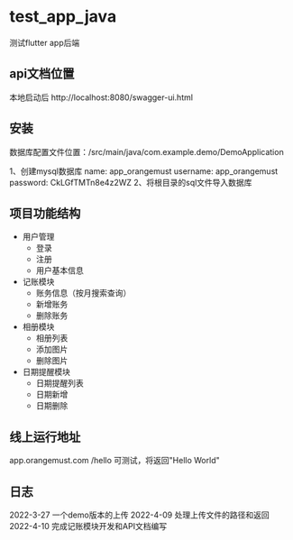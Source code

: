 # test_app_java
测试flutter app后端

## api文档位置
本地启动后
http://localhost:8080/swagger-ui.html

安装
------
数据库配置文件位置：/src/main/java/com.example.demo/DemoApplication

1、创建mysql数据库
name: app_orangemust
username: app_orangemust
password: CkLGfTMTn8e4z2WZ
2、将根目录的sql文件导入数据库

## 项目功能结构

- 用户管理
  - 登录
  - 注册
  - 用户基本信息
- 记账模块
  - 账务信息（按月搜索查询）
  - 新增账务
  - 删除账务
- 相册模块
  - 相册列表
  - 添加图片
  - 删除图片
- 日期提醒模块
  - 日期提醒列表
  - 日期新增
  - 日期删除

线上运行地址
------
app.orangemust.com
/hello 可测试，将返回"Hello World"

日志
--------------
2022-3-27 一个demo版本的上传
2022-4-09 处理上传文件的路径和返回
2022-4-10 完成记账模块开发和API文档编写